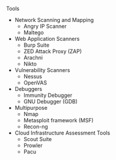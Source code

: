 Tools
- Network Scanning and Mapping
	- Angry IP Scanner
	- Maltego
- Web Application Scanners
	- Burp Suite
	- ZED Attack Proxy (ZAP)
	- Arachni
	- Nikto
- Vulnerability Scanners
	- Nessus
	- OpenVAS
- Debuggers
	- Immunity Debugger
	- GNU Debugger (GDB)
- Multipurpose
	- Nmap
	- Metasploit framework (MSF)
	- Recon-ng
- Cloud Infrastructure Assessment Tools
	- Scout Suite
	- Prowler
	- Pacu